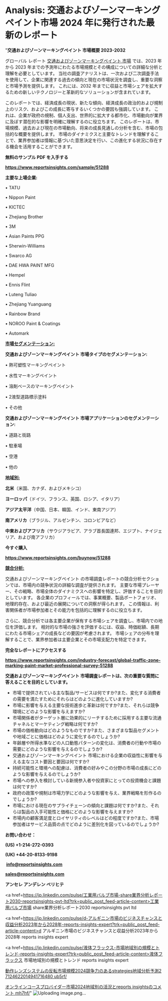 # Analysis: 交通およびゾーンマーキングペイント市場 2024 年に発行された最新のレポート

"<strong>交通およびゾーンマーキングペイント 市場概要 2023-2032</strong>

グローバル レポート <a href=https://www.reportsinsights.com/sample/51288>交通およびゾーンマーキングペイント 市場</a> では、2023 年から 2023 年までの予測年にわたる市場規模とその構成についての詳細な分析と理解を必要としています。 当社の調査アナリストは、一次および二次調査手法を使用して、企業に関連する過去の傾向と現在の市場状況を調査し、重要な洞察と市場予測を提供します。 これには、2032 年までに収益と市場シェアを拡大​​するための新しいテクノロジーと革新的なソリューションが含まれています。

このレポートでは、経済成長の現状、新たな傾向、経済成長の政治的および規制上のリスク、およびこの成長に寄与するいくつかの要因も強調しています。 これは、企業が政府の規制、個人支出、世界的に拡大する都市化、市場動向が業界に及ぼす潜在的な影響を明確に理解するのに役立ちます。 このレポートは、市場規模、過去および現在の市場動向、将来の成長見通しの分析を含む、市場の包括的な概要を提供します。 市場のダイナミクスと主要なトレンドを理解することで、業界参加者は情報に基づいた意思決定を行い、この進化する状況に存在する機会を活用することができます。

<strong><b>無料のサンプル PDF を入手する</b></strong>

<a href=https://www.reportsinsights.com/sample/51288><strong><u>https://www.reportsinsights.com/sample/51288</u></strong></a>

<strong>主要な上場企業:</strong>

• TATU

• Nippon Paint

• KICTEC

• Zhejiang Brother

• 3M

• Asian Paints PPG

• Sherwin-Williams

• Swarco AG

• DAE HWA PAINT MFG

• Hempel

• Ennis Flint

• Luteng Tuliao

• Zhejiang Yuanguang

• Rainbow Brand

• NOROO Paint & Coatings

• Automark

<strong><u>市場セグメンテーション</u></strong><strong><u>:</u></strong>

<strong>交通およびゾーンマーキングペイント 市場タイプのセグメンテーション:</strong>

• 熱可塑性マーキングペイント

• 水性マーキングペイント

• 溶剤ベースのマーキングペイント

• 2液型道路標示塗料

• その他

<strong>交通およびゾーンマーキングペイント 市場アプリケーションのセグメンテーション:</strong>

• 道路と街路

• 駐車場

• 空港

• 他の

<strong><u>地域別</u></strong><strong><u>:</u></strong>

<strong>北米</strong>（米国、カナダ、およびメキシコ）

<strong>ヨーロッパ</strong>（ドイツ、フランス、英国、ロシア、イタリア）

<strong>アジア太平洋</strong>（中国、日本、韓国、インド、東南アジア）

<strong>南アメリカ</strong>（ブラジル、アルゼンチン、コロンビアなど）

<strong>中東およびアフリカ</strong>（サウジアラビア、アラブ首長国連邦、エジプト、ナイジェリア、および南アフリカ）

<strong>今すぐ購入</strong>

<a href=https://www.reportsinsights.com/buynow/51288><strong><u>https://www.reportsinsights.com/buynow/51288</u></strong></a>

<strong><u>競合分析:</u></strong>

交通およびゾーンマーキングペイント の市場調査レポートの競合分析セクションでは、市場内の競争状況の詳細な調査が提供されます。 主要な市場プレーヤー、その戦略、市場全体のダイナミクスへの影響を特定し、評価することを目的としています。 各企業のプロフィールでは、事業概要、製品ポートフォリオ、地理的存在、および最近の展開についての洞察が得られます。 この情報は、利害関係者が市場参加者とその能力を包括的に理解するのに役立ちます。

さらに、競合分析では各主要企業が保有する市場シェアを調査し、市場内での地位を評価します。 相対的な市場の強さを評価するには、収益、時価総額、長期にわたる市場シェアの成長などの要因が考慮されます。 市場シェアの分布を理解することで、業界参加者は主要企業とその市場支配力を特定できます。

<strong>完全なレポートにアクセスする</strong>

<a href=https://www.reportsinsights.com/industry-forecast/global-traffic-zone-marking-paint-market-professional-survey-51288><strong><u><b>https://www.reportsinsights.com/industry-forecast/global-traffic-zone-marking-paint-market-professional-survey-51288</b></u></strong></a>

<strong><b>交通およびゾーンマーキングペイント 市場調査レポートは、次の重要な質問に答えることを目的としています。</b></strong>
<ul>
  <li>市場で提供されている主な製品/サービスは何ですか?また、変化する消費者の需要を満たすためにそれらはどのように進化していますか?</li>
  <li>市場に影響を与える主要な技術進歩と革新は何ですか?また、それらは競争環境にどのような影響を与えますか?</li>
  <li>市場関係者がターゲット層に効果的にリーチするために採用する主要な流通チャネルとマーケティング戦略は何ですか?</li>
  <li>市場の価格動向はどのようなものですか?また、さまざまな製品セグメントや地域ごとに価格はどのように変化するのでしょうか?</li>
  <li>年齢層や所得水準などの人口動態パターンの変化は、消費者の行動や市場の需要にどのような影響を与えるのでしょうか?</li>
  <li>交通およびゾーンマーキングペイント 市場における企業の収益性に影響を与える主なコスト要因と要因は何ですか?</li>
  <li>持続可能性と環境への配慮は、消費者の好みやこの分野の市場の成長にどのような影響を与えるのでしょうか?</li>
  <li>市場への参入を検討している新規参入者や投資家にとっての投資機会と課題は何ですか?</li>
  <li>政府の政策や規制は市場力学にどのような影響を与え、業界戦略を形作るのでしょうか?</li>
  <li>市場における現在のサプライチェーンの傾向と課題は何ですか?また、それらは製品の入手可能性と価格にどのような影響を与えますか?</li>
  <li>市場内の顧客満足度とロイヤリティのレベルはどの程度ですか?また、市場参加者はサービス品質の点でどのように差別化を図っているのでしょうか?</li>
</ul>
<strong>お問い合わせ：</strong>

<strong>(US) +1-214-272-0393</strong>

<strong>(UK) +44-20-8133-9198</strong>

<strong> </strong><a href=info@reportsinsights.com><strong><u>info@reportsinsights.com</u></strong></a>

<a href=sales@reportsinsights.com><strong><u>sales@reportsinsights.com</u></strong></a>

<strong>アンセレ アンデレン ベリヒテ</strong>

<a href=https://jp.linkedin.com/pulse/工業用バルブ市場-share業界分析レポート2030-reportsinsights-pvt-ltd?trk=public_post_feed-article-content>工業用バルブ市場 share業界分析レポート2030 reportsinsights pvt ltd</a>

<a href=https://jp.linkedin.com/pulse/d-アルギニン市場のビジネスチャンスと収益分析2023年から2028年-reports-insights-expert?trk=public_post_feed-article-content>d アルギニン市場のビジネスチャンスと収益分析2023年から2028年 reports insights expert</a>

<a href=https://jp.linkedin.com/pulse/液体フラックス-市場地域別の規模とトレンド-reports-insights-expert?trk=public_post_feed-article-content>液体フラックス 市場地域別の規模とトレンド reports insights expert</a>

<a href=https://www.linkedin.com/pulse/動作レンズシステムの反転市場規模2024競争力のあるstrategies地域分析予測2-7124622014941716480-ub5rf/>動作レンズシステムの反転市場規模2024競争力のあるstrategies地域分析予測2 7124622014941716480 ub5rf/</a>

<a href=https://www.linkedin.com/pulse/オンラインコースプロバイダー市場2024地域別の活況とreports-insightsのコメント-mh7hf/>オンラインコースプロバイダー市場2024地域別の活況とreports insightsのコメント mh7hf/</a>"
![Uploading image.png…]()
